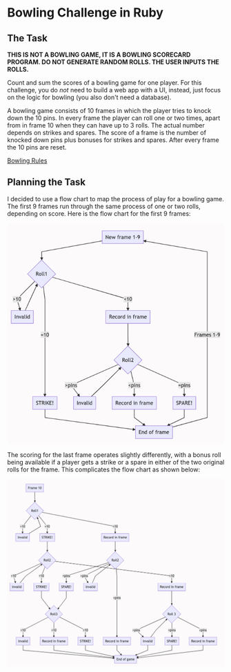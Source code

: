 # Bowling Challenge in Ruby

## The Task

**THIS IS NOT A BOWLING GAME, IT IS A BOWLING SCORECARD PROGRAM. DO NOT GENERATE RANDOM ROLLS. THE USER INPUTS THE ROLLS.**

Count and sum the scores of a bowling game for one player. For this challenge, you do _not_ need to build a web app with a UI, instead, just focus on the logic for bowling (you also don't need a database).

A bowling game consists of 10 frames in which the player tries to knock down the 10 pins. In every frame the player can roll one or two times, apart from in frame 10 when they can have up to 3 rolls. The actual number depends on strikes and spares. The score of a frame is the number of knocked down pins plus bonuses for strikes and spares. After every frame the 10 pins are reset.

[Bowling Rules](bowling_rules.md)

## Planning the Task

I decided to use a flow chart to map the process of play for a bowling game.  The first 9 frames run through the same process of one or two rolls, depending on score.  Here is the flow chart for the first 9 frames:

![Frames 1-9 Flow Chart](images/frames_1_to_9_flow.png)

The scoring for the last frame operates slightly differently, with a bonus roll being available if a player gets a strike or a spare in either of the two original rolls for the frame.  This complicates the flow chart as shown below:

![Frame 10 Flow Chart](images/frame_10_flow.png)
